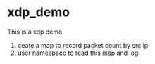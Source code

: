 # xdp_demo

This is a xdp demo 

1. ceate a map to record packet count by src ip
2. user namespace to read this map and log 
